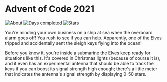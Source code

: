 # Advent of Code 2021

[![About](https://img.shields.io/badge/Advent%20of%20Code%20🎄-2021-brightgreen)](https://adventofcode.com/2021/about)
[![Days completed](https://img.shields.io/badge/day%20📅-22-blue)](https://adventofcode.com/2021)
[![Stars](https://img.shields.io/badge/stars%20⭐-2-yellow)](https://adventofcode.com/2021/stats)

You're minding your own business on a ship at sea when the overboard alarm goes off! 
You rush to see if you can help. Apparently, one of the Elves tripped and accidentally sent 
the sleigh keys flying into the ocean!

Before you know it, you're inside a submarine the Elves keep ready for situations like this. 
It's covered in Christmas lights (because of course it is), and it even has an experimental 
antenna that should be able to track the keys if you can boost its signal strength high enough; 
there's a little meter that indicates the antenna's signal strength by displaying 0-50 stars.
